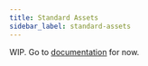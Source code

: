 ```yaml
---
title: Standard Assets
sidebar_label: standard-assets
---
```


WIP. Go to [documentation](https://github.com/terascope/standard-assets#readme) for now.
